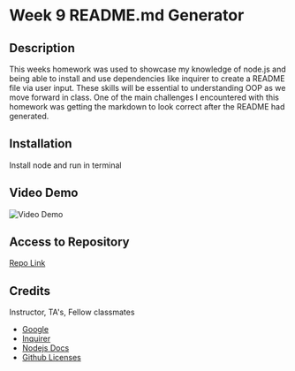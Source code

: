 # Week 9 README.md Generator

## Description
This weeks homework was used to showcase my knowledge of node.js and being able to install and use dependencies like inquirer to create a README file via user input. These skills will be essential to understanding OOP as we move forward in class. One of the main challenges I encountered with this homework was getting the markdown to look correct after the README had generated. 

## Installation
Install node and run in terminal

## Video Demo

![Video Demo](https://drive.google.com/file/d/1uvLUV1mySsH7xYmcLQr4Lj9tPIPOWF_6/view?usp=sharing)

## Access to Repository

[Repo Link](https://github.com/DMosca2021/README_generator-wk9)

## Credits
Instructor, TA's, Fellow classmates
- [Google](https://www.google.com/)
- [Inquirer](https://www.npmjs.com/package/inquirer#prompt)
- [Nodejs Docs](https://nodejs.org/api/util.html#util_util_promisify_original)
- [Github Licenses](https://gist.github.com/lukas-h/2a5d00690736b4c3a7ba)